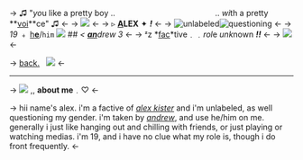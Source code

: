 -> ♫ "*yo*u like a pretty boy ..                       
                      .. *wi*th a pretty **[voi](https://open.spotify.com/track/1H7zdcRD0gLGQY0w5ejGgX?si=f06199fab6164241)**ce" ♫ <-
-> ![](https://files.catbox.moe/7yka4q.png) <-
-> ▹ **[A](https://dash.pluralkit.me/profile/m/zcnuk)LEX** ✦ ***!*** <-
-> ![unlabeled](https://files.catbox.moe/zb8kt0.webp)![questioning](https://files.catbox.moe/7xoz60.png) <-
-> *19* ﹢ [h**e**](https://en.pronouns.page/@alexkister)/`him` ![](https://files.catbox.moe/l9tpr1.gif) ## *< [**an**](https://rentry.co/theprocrastor)drew 3* <-
-> ᶻz *[fac](https://www.youtube.com/@MandelaCatalogue)*tive﹒﹒*rol*e *unk*nown ***!!*** <-
-> ![](https://files.catbox.moe/m7rpzk.gif) <-

-> [back.](https://rentry.org/alexkister)   [![](https://files.catbox.moe/yl6o0k.png)](https://rentry.org/alexkister-2) <-
***
-> ![](https://files.catbox.moe/zk7imh.gif) ,, **about me**﹒♡ <-

-> hii name's alex. i'm a factive of *[alex kister](https://www.youtube.com/@MandelaCatalogue)*
and i'm unlabeled, as well questioning my gender.
i'm taken by *[andrew](https://rentry.co/theprocrastor)*, and use he/him on me.
generally i just like hanging out and chilling with
friends, or just playing or watching medias. 
i'm 19, and i have no clue what my role is,
though i do front frequently. <-
